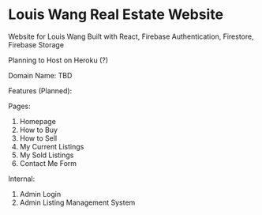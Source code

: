 # Louis Wang Real Estate Website

Website for Louis Wang
Built with React, Firebase Authentication, Firestore, Firebase Storage

Planning to Host on Heroku (?)

Domain Name: TBD

Features (Planned):

Pages:
1. Homepage
2. How to Buy
3. How to Sell
4. My Current Listings
5. My Sold Listings
6. Contact Me Form

Internal:
1. Admin Login
2. Admin Listing Management System

